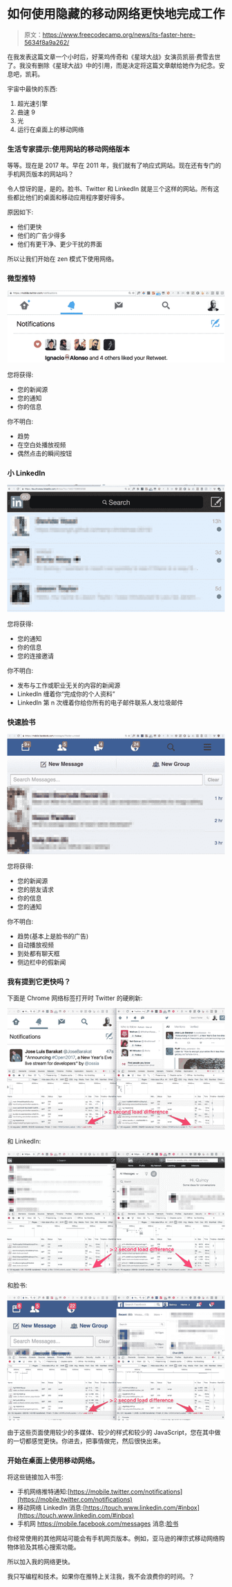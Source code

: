 # 如何使用隐藏的移动网络更快地完成工作

> 原文：<https://www.freecodecamp.org/news/its-faster-here-5634f8a9a262/>

在我发表这篇文章一个小时后，好莱坞传奇和《星球大战》女演员凯丽·费雪去世了。我没有删除《星球大战》中的引用，而是决定将这篇文章献给她作为纪念。安息吧，凯莉。

宇宙中最快的东西:

1.  超光速引擎
2.  曲速 9
3.  光
4.  运行在桌面上的移动网络

### 生活专家提示:使用网站的移动网络版本

等等。现在是 2017 年。早在 2011 年，我们就有了响应式网站。现在还有专门的手机网页版本的网站吗？

令人惊讶的是，是的。脸书、Twitter 和 LinkedIn 就是三个这样的网站。所有这些都比他们的桌面和移动应用程序要好得多。

原因如下:

*   他们更快
*   他们的广告少得多
*   他们有更干净、更少干扰的界面

所以让我们开始在 zen 模式下使用网络。

### 微型推特

![m6VQxSFwt8UQ371hl8iFX8CacRfpJnIBEVmO](img/f73d74556048aefd1f465558d3e67643.png)

您将获得:

*   您的新闻源
*   您的通知
*   你的信息

你不明白:

*   趋势
*   在空白处播放视频
*   偶然点击的瞬间按钮

### 小 LinkedIn

![uFwWWIU1hAJK48guCCYWxZRIjPuOM0YX-QN-](img/ed84308ce573f6358c9ffc1945cc0e7d.png)

您将获得:

*   您的通知
*   你的信息
*   您的连接邀请

你不明白:

*   发布与工作或职业无关的内容的新闻源
*   LinkedIn 缠着你“完成你的个人资料”
*   LinkedIn 第 n 次缠着你给你所有的电子邮件联系人发垃圾邮件

### 快速脸书

![PiVIStvCRob9Ij8H4AjJnTBMlzUkIswquZBf](img/62435653bb4797d5ccbc978cf436ee02.png)

您将获得:

*   您的新闻源
*   您的朋友请求
*   你的信息
*   您的通知

你不明白:

*   趋势(基本上是脸书的广告)
*   自动播放视频
*   到处都有聊天框
*   侧边栏中的假新闻

### 我有提到它更快吗？

下面是 Chrome 网络标签打开时 Twitter 的硬刷新:

![R2i-cSRgvV12qapEVKyRvDdXvCS9zaKrRTHO](img/35c85c6a182cd4a9d31c9e652ce1af14.png)

和 LinkedIn:

![xOS9XP-CoB8hBemgk97V98UjMrYt0ce2tHpb](img/41f52d6c618c48ffab40f03e0e98ab1c.png)

和脸书:

![9ylK5Z2VZYtV88HLe1QCX-vFC-6qqFDDmLJd](img/39d7970e24283624f51bd064289538fa.png)

由于这些页面使用较少的多媒体、较少的样式和较少的 JavaScript，您在其中做的一切都感觉更快。你进去，把事情做完，然后很快出来。

### 开始在桌面上使用移动网络。

将这些链接加入书签:

*   手机网络推特通知:[https://mobile.twitter.com/notifications](https://mobile.twitter.com/notifications)
*   移动网络 LinkedIn 消息:[https://touch.www.linkedin.com/#inbox](https://touch.www.linkedin.com/#inbox)
*   手机网 https://mobile.facebook.com/messages 消息:[脸书](https://mobile.facebook.com/messages/?folder=unread)

你经常使用的其他网站可能会有手机网页版本。例如，亚马逊的禅宗式移动网络购物体验及其核心搜索功能。

所以加入我的网络更快。

我只写编程和技术。如果你在推特上关注我，我不会浪费你的时间。？